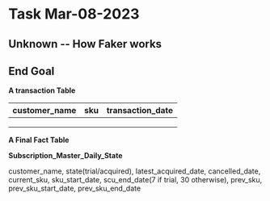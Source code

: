 # Task Mar-08-2023

## Unknown -- How Faker works 

## End Goal 

**A transaction Table** 

| customer_name | sku | transaction_date |
|---------------|-----|------------------|
|               |     |                  |
|               |     |                  |
|               |     |                  |

**A Final Fact Table**

**Subscription_Master_Daily_State**

customer_name, state(trial/acquired), latest_acquired_date, cancelled_date, current_sku, sku_start_date, scu_end_date(7 if trial, 30 otherwise), prev_sku, prev_sku_start_date, prev_sku_end_date
